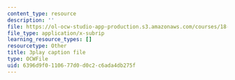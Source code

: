 ```yaml
---
content_type: resource
description: ''
file: https://ol-ocw-studio-app-production.s3.amazonaws.com/courses/18-01sc-single-variable-calculus-fall-2010/6396d9f0110677d0d0c2c6ada4db275f_BGE3wb7H2PA.srt
file_type: application/x-subrip
learning_resource_types: []
resourcetype: Other
title: 3play caption file
type: OCWFile
uid: 6396d9f0-1106-77d0-d0c2-c6ada4db275f
---
```

